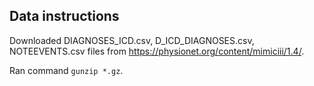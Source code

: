 ## Data instructions

Downloaded DIAGNOSES_ICD.csv, D_ICD_DIAGNOSES.csv, NOTEEVENTS.csv files from https://physionet.org/content/mimiciii/1.4/. 

Ran command `gunzip *.gz`. 

